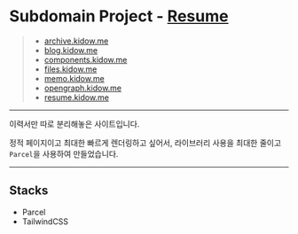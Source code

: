 # Subdomain Project - [Resume](https://resume.kidow.me)

> - [archive.kidow.me](https://github.com/kidow/archive)
> - [blog.kidow.me](https://github.com/kidow/blog)
> - [components.kidow.me](https://github.com/kidow/components)
> - [files.kidow.me](https://github.com/kidow/files)
> - [memo.kidow.me](https://github.com/kidow/memo)
> - [opengraph.kidow.me](https://github.com/kidow/opengraph)
> - [resume.kidow.me](https://github.com/kidow/resume)

---

이력서만 따로 분리해놓은 사이트입니다.

정적 페이지이고 최대한 빠르게 렌더링하고 싶어서, 라이브러리 사용을 최대한 줄이고 `Parcel`을 사용하여 만들었습니다.

---

## Stacks

- Parcel
- TailwindCSS
